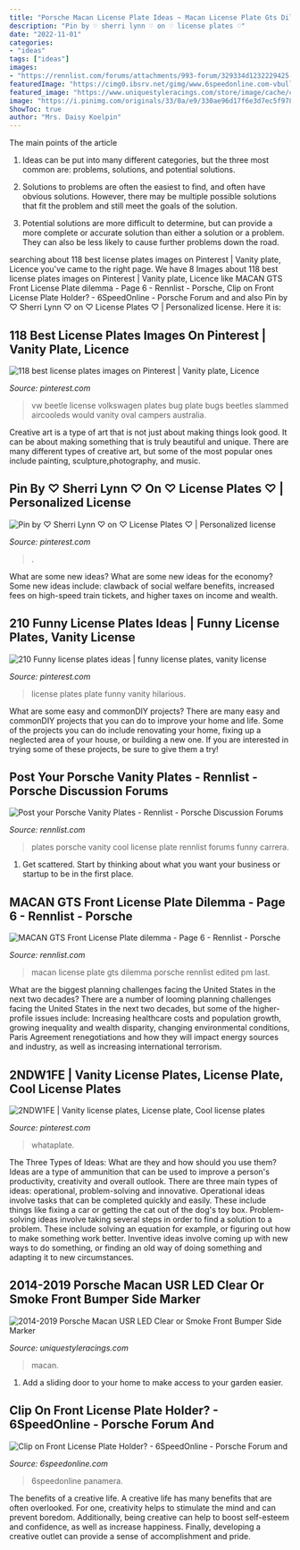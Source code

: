 ```yaml
---
title: "Porsche Macan License Plate Ideas ~ Macan License Plate Gts Dilemma Porsche Rennlist Edited Pm Last"
description: "Pin by ♡ sherri lynn ♡ on ♡ license plates ♡"
date: "2022-11-01"
categories:
- "ideas"
tags: ["ideas"]
images:
- "https://rennlist.com/forums/attachments/993-forum/329334d1232229425-post-your-porsche-vanity-plates-fdm-bbq-048sm.jpg"
featuredImage: "https://cimg0.ibsrv.net/gimg/www.6speedonline.com-vbulletin/2000x1504/0b7dd691_a3e9_4d34_b08c_cb93b9631108_af91bea96c9725d7e8c29f80cd925f78f09ed7ce.jpeg"
featured_image: "https://www.uniquestyleracings.com/store/image/cache/catalog/demo/PORSCHE/MACAN/BL_SM_POR_MAC_14_LED_LB_CA_Q-800x600.jpg"
image: "https://i.pinimg.com/originals/33/0a/e9/330ae96d17f6e3d7ec5f9781bd35dbec.jpg"
ShowToc: true
author: "Mrs. Daisy Koelpin"
---
```



The main points of the article
1. Ideas can be put into many different categories, but the three most common are: problems, solutions, and potential solutions.
2. Solutions to problems are often the easiest to find, and often have obvious solutions. However, there may be multiple possible solutions that fit the problem and still meet the goals of the solution.

3. Potential solutions are more difficult to determine, but can provide a more complete or accurate solution than either a solution or a problem. They can also be less likely to cause further problems down the road.

	

		
searching about 118 best license plates images on Pinterest | Vanity plate, Licence you've came to the right page. We have 8 Images about 118 best license plates images on Pinterest | Vanity plate, Licence like MACAN GTS Front License Plate dilemma - Page 6 - Rennlist - Porsche, Clip on Front License Plate Holder? - 6SpeedOnline - Porsche Forum and and also Pin by ♡ Sherri Lynn ♡ on ♡ License Plates ♡ | Personalized license. Here it is:
		
    
## 118 Best License Plates Images On Pinterest | Vanity Plate, Licence

<img loading=lazy src="https://i.pinimg.com/736x/0a/a8/25/0aa8253fb2e6100f51956705ea6750af--oval-windows-beetle-bug.jpg" onerror="this.onerror=null;this.src='https://tse3.mm.bing.net/th?id=OIP.p4WT9fEfCvfVVcXWSlbfPAHaLH&amp;pid=15.1';" alt="118 best license plates images on Pinterest | Vanity plate, Licence">

_Source: pinterest.com_

>vw beetle license volkswagen plates bug plate bugs beetles slammed aircooleds would vanity oval campers australia. 

	

Creative art is a type of art that is not just about making things look good. It can be about making something that is truly beautiful and unique. There are many different types of creative art, but some of the most popular ones include painting, sculpture,photography, and music.

    
## Pin By ♡ Sherri Lynn ♡ On ♡ License Plates ♡ | Personalized License

<img loading=lazy src="https://i.pinimg.com/736x/f0/82/bb/f082bb28cf410fc068ddb0f71197c612.jpg" onerror="this.onerror=null;this.src='https://tse2.mm.bing.net/th?id=OIP.DSSmE0mSfBNfFrbQKnppYAHaF_&amp;pid=15.1';" alt="Pin by ♡ Sherri Lynn ♡ on ♡ License Plates ♡ | Personalized license">

_Source: pinterest.com_

>. 

	

What are some new ideas?
What are some new ideas for the economy? 
Some new ideas include: clawback of social welfare benefits, increased fees on high-speed train tickets, and higher taxes on income and wealth.

    
## 210 Funny License Plates Ideas | Funny License Plates, Vanity License

<img loading=lazy src="https://i.pinimg.com/236x/a7/e3/56/a7e356758062c9a8c3ca04f042139dc1--license-plates.jpg" onerror="this.onerror=null;this.src='https://tse3.mm.bing.net/th?id=OIP.8CI9JZFpc-x-hdbwPkIDGgDhEs&amp;pid=15.1';" alt="210 Funny license plates ideas | funny license plates, vanity license">

_Source: pinterest.com_

>license plates plate funny vanity hilarious. 

	

What are some easy and commonDIY projects?
There are many easy and commonDIY projects that you can do to improve your home and life. Some of the projects you can do include renovating your home, fixing up a neglected area of your house, or building a new one. If you are interested in trying some of these projects, be sure to give them a try!

    
## Post Your Porsche Vanity Plates - Rennlist - Porsche Discussion Forums

<img loading=lazy src="https://rennlist.com/forums/attachments/993-forum/329334d1232229425-post-your-porsche-vanity-plates-fdm-bbq-048sm.jpg" onerror="this.onerror=null;this.src='https://tse1.mm.bing.net/th?id=OIP.hRJ4RmICV2lpnZLmS_zjlwHaFj&amp;pid=15.1';" alt="Post your Porsche Vanity Plates - Rennlist - Porsche Discussion Forums">

_Source: rennlist.com_

>plates porsche vanity cool license plate rennlist forums funny carrera. 

	

1. Get scattered. Start by thinking about what you want your business or startup to be in the first place.

    
## MACAN GTS Front License Plate Dilemma - Page 6 - Rennlist - Porsche

<img loading=lazy src="https://cimg6.ibsrv.net/gimg/rennlist.com-vbulletin/2000x1504/img_3292_1ec8f95d5732e0b0674e09a24408846fd6fa7348.jpeg" onerror="this.onerror=null;this.src='https://tse4.mm.bing.net/th?id=OIP.HUSiosRrSOku6Dgk3J1F8wHaJ4&amp;pid=15.1';" alt="MACAN GTS Front License Plate dilemma - Page 6 - Rennlist - Porsche">

_Source: rennlist.com_

>macan license plate gts dilemma porsche rennlist edited pm last. 

	

What are the biggest planning challenges facing the United States in the next two decades?
There are a number of looming planning challenges facing the United States in the next two decades, but some of the higher-profile issues include: Increasing healthcare costs and population growth, growing inequality and wealth disparity, changing environmental conditions, Paris Agreement renegotiations and how they will impact energy sources and industry, as well as increasing international terrorism.

    
## 2NDW1FE | Vanity License Plates, License Plate, Cool License Plates

<img loading=lazy src="https://i.pinimg.com/originals/33/0a/e9/330ae96d17f6e3d7ec5f9781bd35dbec.jpg" onerror="this.onerror=null;this.src='https://tse3.mm.bing.net/th?id=OIP.6IOpziO2wgUYPPgH5cYPSwHaEi&amp;pid=15.1';" alt="2NDW1FE | Vanity license plates, License plate, Cool license plates">

_Source: pinterest.com_

>whataplate. 

	

The Three Types of Ideas: What are they and how should you use them?
Ideas are a type of ammunition that can be used to improve a person's productivity, creativity and overall outlook. There are three main types of ideas: operational, problem-solving and innovative.
Operational ideas involve tasks that can be completed quickly and easily. These include things like fixing a car or getting the cat out of the dog's toy box. Problem-solving ideas involve taking several steps in order to find a solution to a problem. These include solving an equation for example, or figuring out how to make something work better. Inventive ideas involve coming up with new ways to do something, or finding an old way of doing something and adapting it to new circumstances.

    
## 2014-2019 Porsche Macan USR LED Clear Or Smoke Front Bumper Side Marker

<img loading=lazy src="https://www.uniquestyleracings.com/store/image/cache/catalog/demo/PORSCHE/MACAN/BL_SM_POR_MAC_14_LED_LB_CA_Q-800x600.jpg" onerror="this.onerror=null;this.src='https://tse3.mm.bing.net/th?id=OIP.IKZ484owO_5EtXbkS3lBGwHaFj&amp;pid=15.1';" alt="2014-2019 Porsche Macan USR LED Clear or Smoke Front Bumper Side Marker">

_Source: uniquestyleracings.com_

>macan. 

	

1. Add a sliding door to your home to make access to your garden easier.

    
## Clip On Front License Plate Holder? - 6SpeedOnline - Porsche Forum And

<img loading=lazy src="https://cimg0.ibsrv.net/gimg/www.6speedonline.com-vbulletin/2000x1504/0b7dd691_a3e9_4d34_b08c_cb93b9631108_af91bea96c9725d7e8c29f80cd925f78f09ed7ce.jpeg" onerror="this.onerror=null;this.src='https://tse4.mm.bing.net/th?id=OIP.ST4Rpr4quoPgfP52fV_EVQHaFj&amp;pid=15.1';" alt="Clip on Front License Plate Holder? - 6SpeedOnline - Porsche Forum and">

_Source: 6speedonline.com_

>6speedonline panamera. 

	

The benefits of a creative life.
A creative life has many benefits that are often overlooked. For one, creativity helps to stimulate the mind and can prevent boredom. Additionally, being creative can help to boost self-esteem and confidence, as well as increase happiness. Finally, developing a creative outlet can provide a sense of accomplishment and pride.

